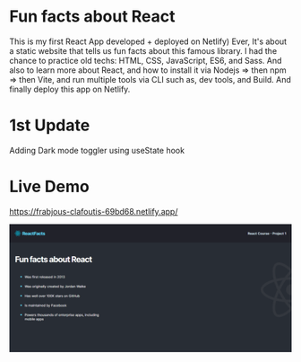 # Fun facts about React

This is my first React App developed + deployed on Netlify) Ever, It's about a static website that tells us fun facts about this famous library.
I had the chance to practice old techs: HTML, CSS, JavaScript, ES6, and Sass.
And also to learn more about React, and how to install it via Nodejs => then npm => then Vite, and run multiple tools via CLI such as, dev tools, and Build. And finally deploy this app on Netlify.

# 1st Update

Adding Dark mode toggler using useState hook

# Live Demo

https://frabjous-clafoutis-69bd68.netlify.app/

![Screenshot](Screenshot.png)
